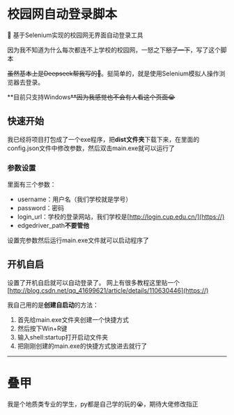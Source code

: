 # 校园网自动登录脚本

🔌 基于Selenium实现的校园网无界面自动登录工具

因为我不知道为什么每次都连不上学校的校园网，一怒之下~~怒了一下~~，写了这个脚本

~~虽然基本上是Deepseek帮我写的🤣~~。挺简单的，就是使用Selenium模拟人操作浏览器去登录。

**目前只支持Windows~~**因为我感觉也不会有人看这个页面😭~~

## 快速开始

我已经将项目打包成了一个exe程序，把**dist文件夹**下载下来，在里面的config.json文件中修改参数，然后双击main.exe就可以运行了

### 参数设置

里面有三个参数：

* username：用户名（我们学校就是学号）
* password：密码
* login_url：学校的登录网站，我们学校是[http://login.cup.edu.cn/](https://)
* edgedriver_path**不要管他**

设置完参数然后运行main.exe文件就可以启动程序了

## 开机自启

设置了开机自启就可以自动登录了。
网上有很多教程这里贴一个[http://blog.csdn.net/qq_41699621/article/details/110630446](https://)

我自己用的是**创建自启动**的方法：

1. 首先给main.exe文件夹创建一个快捷方式
2. 然后按下Win+R键
3. 输入shell:startup打开启动文件夹
4. 把刚刚创建的main.exe的快捷方式放进去就行了

---

# 叠甲

我是个地质类专业的学生，py都是自己学的玩的😭，期待大佬修改指正
